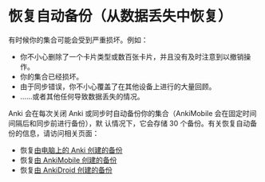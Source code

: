 # 恢复自动备份（从数据丢失中恢复）

有时候你的集合可能会受到严重损坏。例如：

- 你不小心删除了一个卡片类型或数百张卡片，并且没有及时注意到以撤销操作。
- 你的集合已经损坏。
- 由于同步错误，你不小心覆盖了在其他设备上进行的大量回顾。
- ……或者其他任何导致数据丢失的情况。

Anki 会在每次关闭 Anki 或同步时自动备份你的集合（AnkiMobile 会在固定时间间隔后和同步前进行备份），默
认情况下，它会存储 30 个备份。有关恢复自动备份的信息，请访问相关页面：

- 恢复[由电脑上的 Anki 创建的备份](https://docs.ankiweb.net/backups.html)
- 恢复[由 AnkiMobile 创建的备份](https://docs.ankimobile.net/preferences.html#backups)
- 恢复[由 AnkiDroid 创建的备份](https://ankidroid.org/docs/manual.html#backups)
